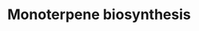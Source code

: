 ---
annotations:
- type: Pathway Ontology
  value: metabolic pathway of secondary metabolites
authors:
- Anwesha
- Egonw
- Eweitz
description: Developed by Gramene.org  Source:[http://plantreactome.gramene.org/ Plant
  Reactome].
last-edited: 2021-05-28
organisms:
- Oryza sativa
redirect_from:
- /index.php/Pathway:WP3096
- /instance/WP3096
schema-jsonld:
- '@context': https://schema.org/
  '@id': https://wikipathways.github.io/pathways/WP3096.html
  '@type': Dataset
  creator:
    '@type': Organization
    name: WikiPathways
  description: Developed by Gramene.org  Source:[http://plantreactome.gramene.org/
    Plant Reactome].
  keywords:
  - H2O
  - (-)-alpha-pinene
  - (4S)-limonene
  - 1,8-cineole
  - (E)-beta-ocimene
  - sabinene
  - beta-myrcene
  - PPi
  - synthase
  - (-)-beta-pinene
  - GPP
  - (Z)-beta-ocimene
  - (-)-alpha-terpineol
  - (-)-limonene
  - terpinolene
  license: CC0
  name: Monoterpene biosynthesis
seo: CreativeWork
title: Monoterpene biosynthesis
wpid: WP3096
---